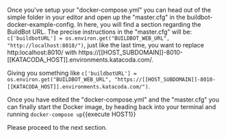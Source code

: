 Once you've setup your "docker-compose.yml" you can head out of the simple folder in your editor and open up the "master.cfg" in the buildbot-docker-example-config. In here, you will find a section regarding the BuildBot URL. 
The precise instructions in the "master.cfg" will be: `c['buildbotURL'] = os.environ.get("BUILDBOT_WEB_URL", "http://localhost:8010/")`, 
just like the last time, you want to replace http:localhost:8010/ with https://[[HOST_SUBDOMAIN]]-8010-[[KATACODA_HOST]].environments.katacoda.com/. 

Giving you something like `c['buildbotURL'] = os.environ.get("BUILDBOT_WEB_URL", "https://[[HOST_SUBDOMAIN]]-8010-[[KATACODA_HOST]].environments.katacoda.com/")`.

Once you have edited the "docker-compose.yml" and the "master.cfg" you can finally start the Docker image, by heading back into your terminal and running `docker-compose up`{{execute HOST1}}

Please proceed to the next section.